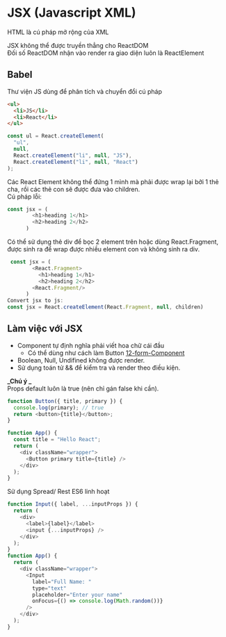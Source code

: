 # JSX (Javascript XML)

HTML là cú pháp mở rộng của XML

JSX không thể được truyền thẳng cho ReactDOM  
Đối số ReactDOM nhận vào render ra giao diện luôn là ReactElement

## Babel

Thư viện JS dùng để phân tích và chuyển đổi cú pháp

```html
<ul>
  <li>JS</li>
  <li>React</li>
</ul>
```

```javascript
const ul = React.createElement(
  "ul",
  null,
  React.createElement("li", null, "JS"),
  React.createElement("li", null, "React")
);
```

Các React Element không thể đứng 1 mình mà phải được wrap lại bởi 1 thẻ cha, rồi các thẻ con sẽ được đưa vào children.  
Cú pháp lỗi:

```js
const jsx = (
        <h1>heading 1</h1>
        <h2>heading 2</h2>
      )
```

Có thể sử dụng thẻ div để bọc 2 element trên hoặc dùng React.Fragment, được sinh ra để wrap được nhiều element con và không sinh ra div.

```js
 const jsx = (
        <React.Fragment>
          <h1>heading 1</h1>
          <h2>heading 2</h2>
        <React.Fragment/>
      )
Convert jsx to js:
const jsx = React.createElement(React.Fragment, null, children)
```

## Làm việc với JSX

- Component tự định nghĩa phải viết hoa chữ cái đầu
  - Có thể dùng như cách làm Button [12-form-Component](./12-form-component.html)
- Boolean, Null, Undifined không được render.
- Sử dụng toán tử && để kiểm tra và render theo điều kiện.

**_Chú ý _**  
Props default luôn là true (nên chỉ gán false khi cần).

```js
function Button({ title, primary }) {
  console.log(primary); // true
  return <button>{title}</button>;
}

function App() {
  const title = "Hello React";
  return (
    <div className="wrapper">
      <Button primary title={title} />
    </div>
  );
}
```

Sử dụng Spread/ Rest ES6 linh hoạt

```js
function Input({ label, ...inputProps }) {
  return (
    <div>
      <label>{label}</label>
      <input {...inputProps} />
    </div>
  );
}
function App() {
  return (
    <div className="wrapper">
      <Input
        label="Full Name: "
        type="text"
        placeholder="Enter your name"
        onFocus={() => console.log(Math.random())}
      />
    </div>
  );
}
```
